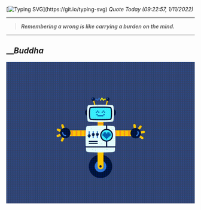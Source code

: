 [![Typing SVG](https://readme-typing-svg.herokuapp.com?font=Press+Start+2P&color=C2F784&size=35&width=900&height=100&lines=Hello+World%2C+I'm+Hung+!)](https://git.io/typing-svg) 
 _Quote Today (09:22:57, 1/11/2022)_
___
>**_Remembering a wrong is like carrying a burden on the mind._**
___

## __**_Buddha_**

![RobotDance](src/assets/images/robot-dancing-dribble.gif?style=center)

